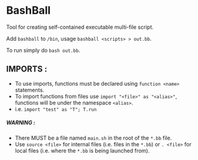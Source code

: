 # BashBall
Tool for creating self-contained executable multi-file script.

Add `bashball` to `/bin`, usage `bashball <scripts> > out.bb`.

To run simply do `bash out.bb`.

## IMPORTS :
+  To use imports, functions must be declared using `function <name>` statements.
+  To import functions from files use `import "<file>" as "<alias>"`, functions will be under the namespace `<alias>`.
+  i.e. `import "test" as "T"; T.run`

##### WARNING :
+  There MUST be a file named `main.sh` in the root of the `*.bb` file.
+  Use `source <file>` for internal files (i.e. files in the `*.bb`) or `. <file>` for local files (i.e. where the `*.bb` is being launched from).
